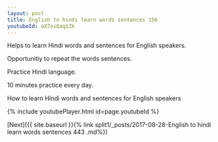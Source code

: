 ```yaml
---
layout: post
title: English to hindi learn words sentences 156 
youtubeId: aX7osQaq1Zk
---
```

 
 
Helps to learn Hindi words and sentences for English speakers.

Opportunitiy to repeat the words sentences. 

Practice Hindi language. 
 
10 minutes practice every day. 
 
How to learn Hindi words and sentences for English speakers 
 
{% include youtubePlayer.html id=page.youtubeId %}
 
 
[Next]({{ site.baseurl }}{% link  split1/_posts/2017-08-28-English to hindi learn words sentences 443 .md%})
 
